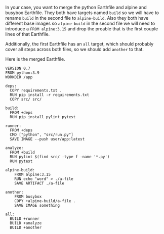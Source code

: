 In your case, you want to merge the python Earthfile and alpine and busybox Earthfile. They both have targets named `build` so we will have to rename `build` in the second file to `alpine-build`. Also they both have different base images so `alpine-build` in the second file we will need to introduce a `FROM alpine:3.15` and drop the preable that is the first couple lines of that Earthfile. 

Additionally, the first Earthfile has an `all` target, which should probably cover all steps across both files, so we should add `another` to that.

Here is the merged Earthfile.

```Earthfile
VERSION 0.7
FROM python:3.9
WORKDIR /app

deps:
  COPY requirements.txt .
  RUN pip install -r requirements.txt
  COPY src/ src/

build:
  FROM +deps
  RUN pip install pylint pytest  

runner:
  FROM +deps
  CMD ["python", "src/run.py"]
  SAVE IMAGE --push user/app:latest

analyze:
  FROM +build
  RUN pylint $(find src/ -type f -name '*.py') 
  RUN pytest

alpine-build:
    FROM alpine:3.15
    RUN echo "word" > ./a-file
    SAVE ARTIFACT ./a-file

another:
    FROM busybox
    COPY +alpine-build/a-file .
    SAVE IMAGE something

all:
  BUILD +runner
  BUILD +analyze
  BUILD +another
```
